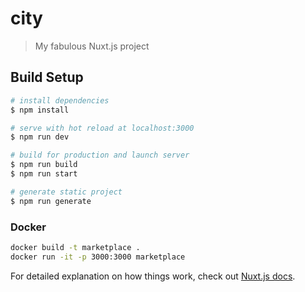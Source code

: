 # city

> My fabulous Nuxt.js project

## Build Setup

```bash
# install dependencies
$ npm install

# serve with hot reload at localhost:3000
$ npm run dev

# build for production and launch server
$ npm run build
$ npm run start

# generate static project
$ npm run generate
```


### Docker
```bash
docker build -t marketplace .
docker run -it -p 3000:3000 marketplace

```


For detailed explanation on how things work, check out [Nuxt.js docs](https://nuxtjs.org).

